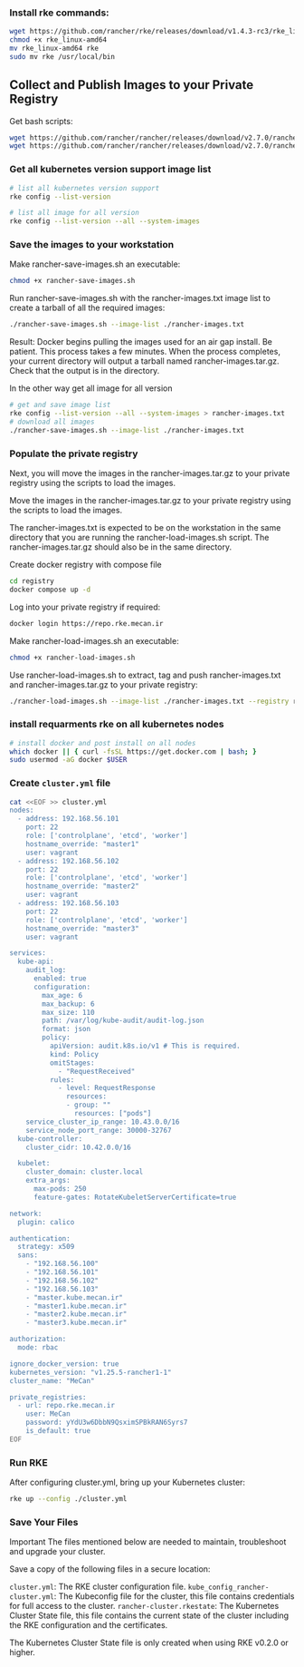 
### Install rke commands:
```bash
wget https://github.com/rancher/rke/releases/download/v1.4.3-rc3/rke_linux-amd64
chmod +x rke_linux-amd64
mv rke_linux-amd64 rke
sudo mv rke /usr/local/bin
```

## Collect and Publish Images to your Private Registry

Get bash scripts:
```bash
wget https://github.com/rancher/rancher/releases/download/v2.7.0/rancher-load-images.sh
wget https://github.com/rancher/rancher/releases/download/v2.7.0/rancher-save-images.sh
```

### Get all kubernetes version support image list
```bash
# list all kubernetes version support
rke config --list-version

# list all image for all version
rke config --list-version --all --system-images
```

### Save the images to your workstation
Make rancher-save-images.sh an executable:
```bash
chmod +x rancher-save-images.sh
```
Run rancher-save-images.sh with the rancher-images.txt image list to create a tarball of all the required images:
```bash
./rancher-save-images.sh --image-list ./rancher-images.txt
```
Result: Docker begins pulling the images used for an air gap install. Be patient. This process takes a few minutes. When the process completes, your current directory will output a tarball named rancher-images.tar.gz. Check that the output is in the directory.

In the other way get all image for all version
```bash
# get and save image list
rke config --list-version --all --system-images > rancher-images.txt
# download all images
./rancher-save-images.sh --image-list ./rancher-images.txt
```

### Populate the private registry
Next, you will move the images in the rancher-images.tar.gz to your private registry using the scripts to load the images.

Move the images in the rancher-images.tar.gz to your private registry using the scripts to load the images.

The rancher-images.txt is expected to be on the workstation in the same directory that you are running the rancher-load-images.sh script. The rancher-images.tar.gz should also be in the same directory.

Create docker registry with compose file
```bash
cd registry
docker compose up -d
```

Log into your private registry if required:
```bash
docker login https://repo.rke.mecan.ir
```
Make rancher-load-images.sh an executable:
```bash
chmod +x rancher-load-images.sh
```
Use rancher-load-images.sh to extract, tag and push rancher-images.txt and rancher-images.tar.gz to your private registry:
```bash
./rancher-load-images.sh --image-list ./rancher-images.txt --registry repo.rke.mecan.ir
```

### install requarments rke on all kubernetes nodes
```bash
# install docker and post install on all nodes
which docker || { curl -fsSL https://get.docker.com | bash; }
sudo usermod -aG docker $USER
```

### Create `cluster.yml` file
```bash
cat <<EOF >> cluster.yml
nodes:
  - address: 192.168.56.101
    port: 22
    role: ['controlplane', 'etcd', 'worker']
    hostname_override: "master1"
    user: vagrant
  - address: 192.168.56.102
    port: 22
    role: ['controlplane', 'etcd', 'worker']
    hostname_override: "master2"
    user: vagrant
  - address: 192.168.56.103
    port: 22
    role: ['controlplane', 'etcd', 'worker']
    hostname_override: "master3"
    user: vagrant

services:
  kube-api:
    audit_log:
      enabled: true
      configuration:
        max_age: 6
        max_backup: 6
        max_size: 110
        path: /var/log/kube-audit/audit-log.json
        format: json
        policy:
          apiVersion: audit.k8s.io/v1 # This is required.
          kind: Policy
          omitStages:
            - "RequestReceived"
          rules:
            - level: RequestResponse
              resources:
              - group: ""
                resources: ["pods"]
    service_cluster_ip_range: 10.43.0.0/16
    service_node_port_range: 30000-32767
  kube-controller:
    cluster_cidr: 10.42.0.0/16

  kubelet:
    cluster_domain: cluster.local
    extra_args:
      max-pods: 250
      feature-gates: RotateKubeletServerCertificate=true

network:
  plugin: calico

authentication:
  strategy: x509
  sans:
    - "192.168.56.100"
    - "192.168.56.101"
    - "192.168.56.102"
    - "192.168.56.103"
    - "master.kube.mecan.ir"
    - "master1.kube.mecan.ir"
    - "master2.kube.mecan.ir"
    - "master3.kube.mecan.ir"

authorization:
  mode: rbac

ignore_docker_version: true
kubernetes_version: "v1.25.5-rancher1-1"
cluster_name: "MeCan"

private_registries:
  - url: repo.rke.mecan.ir
    user: MeCan
    password: yYdU3w6DbbN9QsximSPBkRAN6Syrs7
    is_default: true
EOF
```

### Run RKE
After configuring cluster.yml, bring up your Kubernetes cluster:
```bash
rke up --config ./cluster.yml
```

### Save Your Files
Important The files mentioned below are needed to maintain, troubleshoot and upgrade your cluster.

Save a copy of the following files in a secure location:

`cluster.yml`: The RKE cluster configuration file.
`kube_config_rancher-cluster.yml`: The Kubeconfig file for the cluster, this file contains credentials for full access to the cluster.
`rancher-cluster.rkestate`: The Kubernetes Cluster State file, this file contains the current state of the cluster including the RKE configuration and the certificates.

The Kubernetes Cluster State file is only created when using RKE v0.2.0 or higher.
